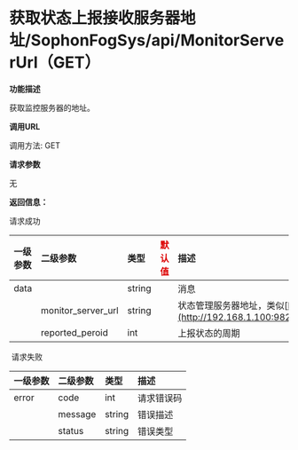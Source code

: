 # 获取状态上报接收服务器地址/SophonFogSys/api/MonitorServerUrl（GET）

**功能描述**

获取监控服务器的地址。

**调用URL**

调用方法: GET

**请求参数**

无

 **返回信息：**

请求成功



| 一级参数 | 二级参数           | 类型   | <font color="#dd0000">默认值</font> | 描述                                                         | <font color="#dd0000">举例</font> |
| :------- | :----------------- | :----- | ----------------------------------- | :----------------------------------------------------------- | --------------------------------- |
| data     |                    | string |                                     | 消息                                                         |                                   |
|          | monitor_server_url | string |                                     | 状态管理服务器地址，类似[http://192.168.1.100:9828/EventServer/api/](http://192.168.1.100:9828/EventServer/api/SophonFogRelEvent)SophonFogStatus |                                   |
|          | reported_peroid    | int    |                                     | 上报状态的周期                                               |                                   |

​       请求失败

| 一级参数 | 二级参数 | 类型   | 描述       |
| :------- | :------- | :----- | :--------- |
| error    | code     | int    | 请求错误码 |
|          | message  | string | 错误描述   |
|          | status   | string | 错误类型   |

